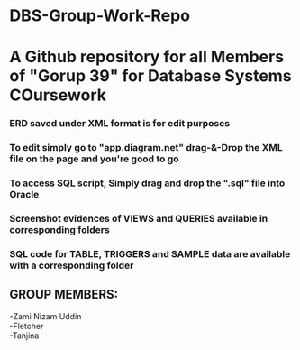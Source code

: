 # DBS-Group-Work-Repo
# A Github repository for all Members of "Gorup 39" for Database Systems COursework
### ERD saved under XML format is for edit purposes
### To edit simply go to "app.diagram.net" drag-&-Drop the XML file on the page and you're good to go
### To access SQL script, Simply drag and drop the ".sql" file into Oracle
### Screenshot evidences of VIEWS and QUERIES available in corresponding folders
### SQL code for TABLE, TRIGGERS and SAMPLE data are available with a corresponding folder
## GROUP MEMBERS: <br />
-Zami Nizam Uddin <br />
-Fletcher <br />
-Tanjina <br />
